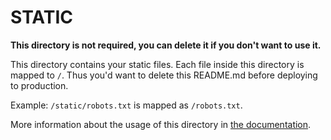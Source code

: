 # STATIC

**This directory is not required, you can delete it if you don't want to use it.**

This directory contains your static files.
Each file inside this directory is mapped to `/`.
Thus you'd want to delete this README.md before deploying to production.

Example: `/static/robots.txt` is mapped as `/robots.txt`.

More information about the usage of this directory in [the documentation](https://nuxtjs.org/guide/assets#static).

<!-- update: 2025-07-31T19:30:50.090488 -->

<!-- update: 2025-07-31T19:43:05.112545 -->

<!-- update: 2025-07-31T19:47:05.240134 -->

<!-- update: 2025-07-31T19:47:48.919183 -->

<!-- update: 2025-07-31T19:48:09.996918 -->
